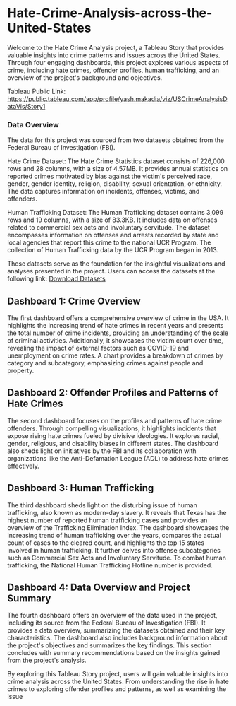 # Hate-Crime-Analysis-across-the-United-States

Welcome to the Hate Crime Analysis project, a Tableau Story that provides valuable insights into crime patterns and issues across the United States. Through four engaging dashboards, this project explores various aspects of crime, including hate crimes, offender profiles, human trafficking, and an overview of the project's background and objectives.

Tableau Public Link: https://public.tableau.com/app/profile/yash.makadia/viz/USCrimeAnalysisDataVis/Story1

### Data Overview

The data for this project was sourced from two datasets obtained from the Federal Bureau of Investigation (FBI).

Hate Crime Dataset: The Hate Crime Statistics dataset consists of 226,000 rows and 28 columns, with a size of 4.57MB. It provides annual statistics on reported crimes motivated by bias against the victim's perceived race, gender, gender identity, religion, disability, sexual orientation, or ethnicity. The data captures information on incidents, offenses, victims, and offenders.

Human Trafficking Dataset: The Human Trafficking dataset contains 3,099 rows and 19 columns, with a size of 83.3KB. It includes data on offenses related to commercial sex acts and involuntary servitude. The dataset encompasses information on offenses and arrests recorded by state and local agencies that report this crime to the national UCR Program. The collection of Human Trafficking data by the UCR Program began in 2013.

These datasets serve as the foundation for the insightful visualizations and analyses presented in the project. Users can access the datasets at the following link: [Download Datasets](https://cde.ucr.cjis.gov/LATEST/webapp/#/pages/downloads)

## Dashboard 1: Crime Overview

The first dashboard offers a comprehensive overview of crime in the USA. It highlights the increasing trend of hate crimes in recent years and presents the total number of crime incidents, providing an understanding of the scale of criminal activities. Additionally, it showcases the victim count over time, revealing the impact of external factors such as COVID-19 and unemployment on crime rates. A chart provides a breakdown of crimes by category and subcategory, emphasizing crimes against people and property.

## Dashboard 2: Offender Profiles and Patterns of Hate Crimes

The second dashboard focuses on the profiles and patterns of hate crime offenders. Through compelling visualizations, it highlights incidents that expose rising hate crimes fueled by divisive ideologies. It explores racial, gender, religious, and disability biases in different states. The dashboard also sheds light on initiatives by the FBI and its collaboration with organizations like the Anti-Defamation League (ADL) to address hate crimes effectively.

## Dashboard 3: Human Trafficking

The third dashboard sheds light on the disturbing issue of human trafficking, also known as modern-day slavery. It reveals that Texas has the highest number of reported human trafficking cases and provides an overview of the Trafficking Elimination Index. The dashboard showcases the increasing trend of human trafficking over the years, compares the actual count of cases to the cleared count, and highlights the top 15 states involved in human trafficking. It further delves into offense subcategories such as Commercial Sex Acts and Involuntary Servitude. To combat human trafficking, the National Human Trafficking Hotline number is provided.

## Dashboard 4: Data Overview and Project Summary

The fourth dashboard offers an overview of the data used in the project, including its source from the Federal Bureau of Investigation (FBI). It provides a data overview, summarizing the datasets obtained and their key characteristics. The dashboard also includes background information about the project's objectives and summarizes the key findings. This section concludes with summary recommendations based on the insights gained from the project's analysis.

By exploring this Tableau Story project, users will gain valuable insights into crime analysis across the United States. From understanding the rise in hate crimes to exploring offender profiles and patterns, as well as examining the issue
